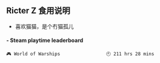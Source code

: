 ## Ricter Z 食用说明
- 喜欢猫猫，是个冇猫孤儿

<!-- steam-box start -->
#### - Steam playtime leaderboard
```text
🎮 World of Warships                 🕘 211 hrs 28 mins
```
<!-- Powered by https://github.com/YouEclipse/steam-box . -->
<!-- steam-box end -->
